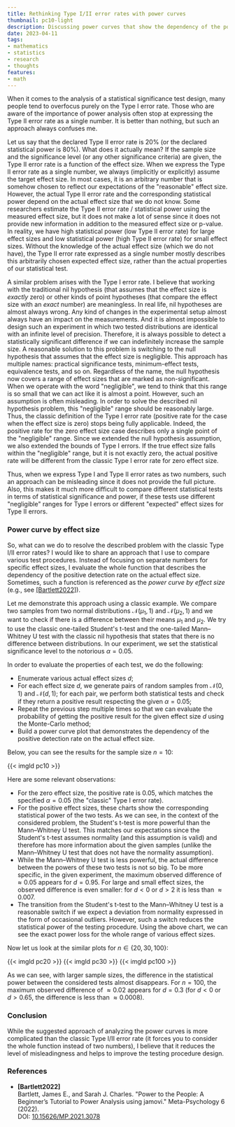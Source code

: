 ```yaml
---
title: Rethinking Type I/II error rates with power curves
thumbnail: pc10-light
description: Discussing power curves that show the dependency of the positive detection rate on the actual effect size
date: 2023-04-11
tags:
- mathematics
- statistics
- research
- thoughts
features:
- math
---
```


When it comes to the analysis of a statistical significance test design,
  many people tend to overfocus purely on the Type I error rate.
Those who are aware of the importance of power analysis
  often stop at expressing the Type II error rate as a single number.
It is better than nothing, but such an approach always confuses me.

Let us say that the declared Type II error rate is 20% (or the declared statistical power is 80%).
What does it actually mean?
If the sample size and the significance level (or any other significance criteria) are given,
  the Type II error rate is a function of the effect size.
When we express the Type II error rate as a single number,
  we always (implicitly or explicitly) assume the target effect size.
In most cases, it is an arbitrary number
  that is somehow chosen to reflect our expectations of the "reasonable" effect size.
However, the actual Type II error rate and the corresponding statistical power
  depend on the actual effect size that we do not know.
Some researchers estimate the Type II error rate / statistical power using the measured effect size,
  but it does not make a lot of sense since
  it does not provide new information in addition to the measured effect size or p-value.
In reality, we have high statistical power (low Type II error rate) for large effect sizes
  and low statistical power (high Type II error rate) for small effect sizes.
Without the knowledge of the actual effect size (which we do not have),
  the Type II error rate expressed as a single number mostly describes this arbitrarily chosen expected effect size,
  rather than the actual properties of our statistical test.

<!--more-->

A similar problem arises with the Type I error rate.
I believe that working with the traditional nil hypothesis (that assumes that the effect size is *exactly* zero)
  or other kinds of point hypotheses (that compare the effect size with an *exact* number) are meaningless.
In real life, nil hypotheses are almost always wrong.
Any kind of changes in the experimental setup almost always have an impact on the measurements.
And it is almost impossible to design such an experiment
  in which two tested distributions are identical with an infinite level of precision.
Therefore, it is always possible to detect a statistically significant difference
  if we can indefinitely increase the sample size.
A reasonable solution to this problem is switching to the null hypothesis
  that assumes that the effect size is negligible.
This approach has multiple names: practical significance tests, minimum-effect tests, equivalence tests, and so on.
Regardless of the name, the null hypothesis now covers a range of effect sizes that are marked as non-significant.
When we operate with the word "negligible",
  we tend to think that this range is so small that we can act like it is almost a point.
However, such an assumption is often misleading.
In order to solve the described nil hypothesis problem, this "negligible" range should be reasonably large.
Thus, the classic definition of the Type I error rate (positive rate for the case when the effect size is zero)
  stops being fully applicable.
Indeed, the positive rate for the zero effect size case describes only a single point of the "negligible" range.
Since we extended the null hypothesis assumption, we also extended the bounds of Type I errors.
If the true effect size falls within the "negligible" range, but it is not exactly zero,
  the actual positive rate will be different from the classic Type I error rate for zero effect size.

Thus, when we express Type I and Type II error rates as two numbers, such an approach can be misleading
  since it does not provide the full picture.
Also, this makes it much more difficult
  to compare different statistical tests in terms of statistical significance and power,
  if these tests use different "negligible" ranges for Type I errors or
  different "expected" effect sizes for Type II errors.

### Power curve by effect size

So, what can we do to resolve the described problem with the classic Type I/II error rates?
I would like to share an approach that I use to compare various test procedures.
Instead of focusing on separate numbers for specific effect sizes,
  I evaluate the whole function that describes the dependency of the positive detection rate on the actual effect size.
Sometimes, such a function is referenced as the
  *power curve by effect size* (e.g., see [[Bartlett2022]](#Bartlett2022)).

Let me demonstrate this approach using a classic example.
We compare two samples from two normal distributions $\mathcal{N}(\mu_1, 1)$ and $\mathcal{N}(\mu_2, 1)$
  and we want to check if there is a difference between their means $\mu_1$ and $\mu_2$.
We try to use the classic one-tailed Student's t-test and the one-tailed Mann–Whitney U test
  with the classic nil hypothesis that states that there is no difference between distributions.
In our experiment, we set the statistical significance level to the notorious $\alpha = 0.05$.

In order to evaluate the properties of each test, we do the following:

* Enumerate various actual effect sizes $d$;
* For each effect size $d$, we generate pairs of random samples from $\mathcal{N}(0, 1)$ and $\mathcal{N}(d, 1)$;
    for each pair, we perform both statistical tests and check if they return a positive result
    respecting the given $\alpha = 0.05$;
* Repeat the previous step multiple times so that we can evaluate
    the probability of getting the positive result for the given effect size $d$ using the Monte-Carlo method;
* Build a power curve plot that demonstrates the dependency of the positive detection rate on the actual effect size.

Below, you can see the results for the sample size $n=10$:

{{< imgld pc10 >}}

Here are some relevant observations:

* For the zero effect size, the positive rate is 0.05,
    which matches the specified $\alpha = 0.05$ (the "classic" Type I error rate).
* For the positive effect sizes, these charts show the corresponding statistical power of the two tests.
  As we can see, in the context of the considered problem,
    the Student's t-test is more powerful than the Mann–Whitney U test.
  This matches our expectations since the Student's t-test assumes normality (and this assumption is valid)
    and therefore has more information about the given samples
    (unlike the Mann–Whitney U test that does not have the normality assumption).
* While the Mann–Whitney U test is less powerful,
    the actual difference between the powers of these two tests is not so big.
  To be more specific, in the given experiment,
    the maximum observed difference of $\approx 0.05$ appears for $d = 0.95$.
  For large and small effect sizes, the observed difference is even smaller:
    for $d<0$ or $d>2$ it is less than $\approx 0.007$.
* The transition from the Student's t-test to the Mann–Whitney U test is a reasonable switch
    if we expect a deviation from normality expressed in the form of occasional outliers.
  However, such a switch reduces the statistical power of the testing procedure.
  Using the above chart, we can see the exact power loss for the whole range of various effect sizes.

Now let us look at the similar plots for $n \in \{ 20, 30, 100 \}$:

{{< imgld pc20 >}}
{{< imgld pc30 >}}
{{< imgld pc100 >}}

As we can see, with larger sample sizes,
  the difference in the statistical power between the considered tests almost disappears.
For $n=100$, the maximum observed difference of $\approx 0.02$ appears for $d = 0.3$
  (for $d<0$ or $d>0.65$, the difference is less than $\approx 0.0008$).

### Conclusion

While the suggested approach of analyzing the power curves is more complicated than the classic Type I/II error rate
  (it forces you to consider the whole function instead of two numbers),
  I believe that it reduces the level of misleadingness and helps to improve the testing procedure design.

### References

* <b id="Bartlett2022">[Bartlett2022]</b>  
  Bartlett, James E., and Sarah J. Charles.
  "Power to the People: A Beginner’s Tutorial to Power Analysis using jamovi."
  Meta-Psychology 6 (2022).  
  DOI: [10.15626/MP.2021.3078](http://dx.doi.org/10.15626/MP.2021.3078)